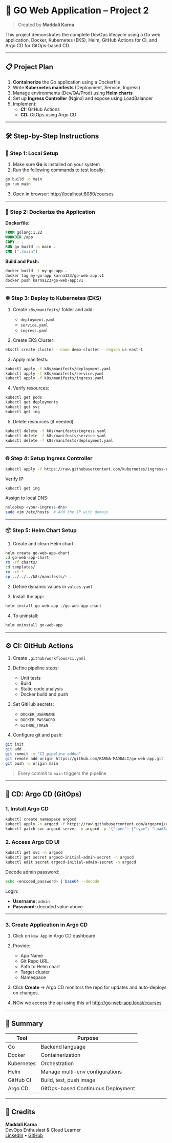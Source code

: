 
# 🚀 GO Web Application – Project 2  
> Created by **Maddali Karna**

This project demonstrates the complete DevOps lifecycle using a Go web application, Docker, Kubernetes (EKS), Helm, GitHub Actions for CI, and Argo CD for GitOps-based CD.

---

## 📋 Project Plan

1. **Containerize** the Go application using a Dockerfile  
2. Write **Kubernetes manifests** (Deployment, Service, Ingress)  
3. Manage environments (Dev/QA/Prod) using **Helm charts**  
4. Set up **Ingress Controller** (Nginx) and expose using LoadBalancer  
5. Implement:
   - **CI:** GitHub Actions  
   - **CD:** GitOps using Argo CD  

---

## 🛠️ Step-by-Step Instructions

### 🔹 Step 1: Local Setup

1. Make sure **Go** is installed on your system
2. Run the following commands to test locally:

```bash
go build -o main
go run main
```

3. Open in browser: [http://localhost:8080/courses](http://localhost:8080/courses)

---

### 🐳 Step 2: Dockerize the Application

**Dockerfile:**
```Dockerfile
FROM golang:1.22
WORKDIR /app
COPY . .
RUN go build -o main .
CMD ["./main"]
```

**Build and Push:**
```bash
docker build -t my-go-app .
docker tag my-go-app karna123/go-web-app:v1
docker push karna123/go-web-app:v1
```

---

### ☸️ Step 3: Deploy to Kubernetes (EKS)

1. Create `k8s/manifests/` folder and add:
   - `deployment.yaml`
   - `service.yaml`
   - `ingress.yaml`

2. Create EKS Cluster:
```bash
eksctl create cluster --name demo-cluster --region us-east-1
```

3. Apply manifests:
```bash
kubectl apply -f k8s/manifests/deployment.yaml
kubectl apply -f k8s/manifests/service.yaml
kubectl apply -f k8s/manifests/ingress.yaml
```

4. Verify resources:
```bash
kubectl get pods
kubectl get deployments
kubectl get svc
kubectl get ing
```

5. Delete resources (if needed):
```bash
kubectl delete -f k8s/manifests/ingress.yaml
kubectl delete -f k8s/manifests/service.yaml
kubectl delete -f k8s/manifests/deployment.yaml
```

---

### 🌐 Step 4: Setup Ingress Controller

```bash
kubectl apply -f https://raw.githubusercontent.com/kubernetes/ingress-nginx/controller-v1.11.1/deploy/static/provider/aws/deploy.yaml
```

Verify IP:
```bash
kubectl get ing
```

Assign to local DNS:
```bash
nslookup <your-ingress-dns>
sudo vim /etc/hosts  # Add the IP with domain
```

---

### 📦 Step 5: Helm Chart Setup

1. Create and clean Helm chart:
```bash
helm create go-web-app-chart
cd go-web-app-chart
rm -rf charts/
cd templates/
rm -rf *
cp ../../../k8s/manifests/* .
```

2. Define dynamic values in `values.yaml`

3. Install the app:
```bash
helm install go-web-app ./go-web-app-chart
```

4. To uninstall:
```bash
helm uninstall go-web-app
```

---

## ⚙️ CI: GitHub Actions

1. Create `.github/workflows/ci.yaml`
2. Define pipeline steps:
   - Unit tests
   - Build
   - Static code analysis
   - Docker build and push

3. Set GitHub secrets:
   - `DOCKER_USERNAME`
   - `DOCKER_PASSWORD`
   - `GITHUB_TOKEN`

4. Configure git and push:
```bash
git init
git add .
git commit -m "CI pipeline added"
git remote add origin https://github.com/KARNA-MADDALI/go-web-app.git
git push -u origin main
```

> Every commit to `main` triggers the pipeline

---

## 🚀 CD: Argo CD (GitOps)

### 1. Install Argo CD

```bash
kubectl create namespace argocd
kubectl apply -n argocd -f https://raw.githubusercontent.com/argoproj/argo-cd/stable/manifests/install.yaml
kubectl patch svc argocd-server -n argocd -p '{"spec": {"type": "LoadBalancer"}}'
```

### 2. Access Argo CD UI

```bash
kubectl get svc -n argocd
kubectl get secret argocd-initial-admin-secret -n argocd
kubectl edit secret argocd-initial-admin-secret -n argocd
```

Decode admin password:
```bash
echo <encoded_password> | base64 --decode
```

Login:
- **Username:** `admin`
- **Password:** decoded value above

---

### 3. Create Application in Argo CD

1. Click on `New App` in Argo CD dashboard  
2. Provide:
   - App Name
   - Git Repo URL
   - Path to Helm chart
   - Target cluster
   - Namespace

3. Click **Create** → Argo CD monitors the repo for updates and auto-deploys on changes.
4. NOw we access the api using this url http://go-web-app.local/courses 

---

## 📌 Summary

| Tool        | Purpose                            |
|-------------|------------------------------------|
| Go          | Backend language                   |
| Docker      | Containerization                   |
| Kubernetes  | Orchestration                      |
| Helm        | Manage multi-env configurations    |
| GitHub CI   | Build, test, push image            |
| Argo CD     | GitOps-based Continuous Deployment |

---

## 🙌 Credits

**Maddali Karna**  
DevOps Enthusiast & Cloud Learner  
[LinkedIn](https://linkedin.com/in/maddalikarna) • [GitHub](https://github.com/maddalikarna)


